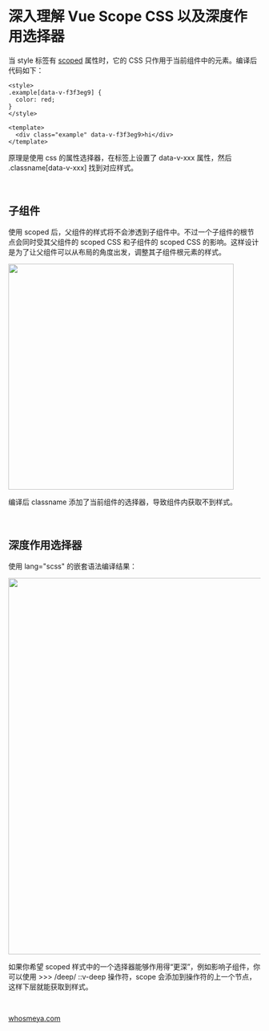 # 深入理解 Vue Scope CSS 以及深度作用选择器

当 style 标签有 [scoped](https://vue-loader.vuejs.org/zh/guide/scoped-css.html) 属性时，它的 CSS 只作用于当前组件中的元素。编译后代码如下：

```vue
<style>
.example[data-v-f3f3eg9] {
  color: red;
}
</style>

<template>
  <div class="example" data-v-f3f3eg9>hi</div>
</template>
```

原理是使用 css 的属性选择器，在标签上设置了 data-v-xxx 属性，然后 .classname[data-v-xxx] 找到对应样式。

<br />

## 子组件

使用 scoped 后，父组件的样式将不会渗透到子组件中。不过一个子组件的根节点会同时受其父组件的 scoped CSS 和子组件的 scoped CSS 的影响。这样设计是为了让父组件可以从布局的角度出发，调整其子组件根元素的样式。

<img style="width: 450px;" src="https://img2020.cnblogs.com/blog/1141466/202012/1141466-20201215131512430-1659780441.png" />

编译后 classname 添加了当前组件的选择器，导致组件内获取不到样式。

<br />

## 深度作用选择器

使用 lang="scss" 的嵌套语法编译结果：

<img style="width: 750px;" src="https://img2020.cnblogs.com/blog/1141466/202012/1141466-20201209214424958-997665358.png" />

如果你希望 scoped 样式中的一个选择器能够作用得“更深”，例如影响子组件，你可以使用 >>> /deep/ ::v-deep 操作符，scope 会添加到操作符的上一个节点，这样下层就能获取到样式。

<br />

[whosmeya.com](https://www.whosmeya.com/)
